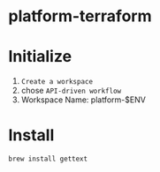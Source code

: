 # platform-terraform

# Initialize

1. `Create a workspace`
2. chose `API-driven workflow`
3. Workspace Name: platform-$ENV

# Install

```bash
brew install gettext
```

